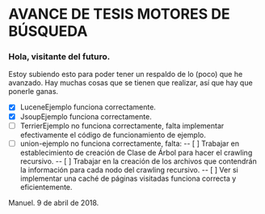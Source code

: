 # AVANCE DE TESIS MOTORES DE BÚSQUEDA

### Hola, visitante del futuro. 
Estoy subiendo esto para poder tener un respaldo de lo (poco) que he avanzado. Hay muchas cosas que se tienen que 
realizar, así que hay que ponerle ganas.

- [X] LuceneEjemplo funciona correctamente.
- [X] JsoupEjemplo funciona correctamente.
- [ ] TerrierEjemplo no funciona correctamente, falta implementar efectivamente el código de funcionamiento de ejemplo.
- [ ] union-ejemplo no funciona correctamente, falta:
-- [ ] Trabajar en establecimiento de creación de Clase de Árbol para hacer el crawling recursivo.
-- [ ] Trabajar en la creación de los archivos que contendrán la información para cada nodo del crawling recursivo.
-- [ ] Ver si implementar una caché de páginas visitadas funciona correcta y eficientemente.

Manuel. 9 de abril de 2018.
